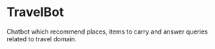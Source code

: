 # TravelBot
Chatbot which recommend places, items to carry and answer queries related to travel domain.

